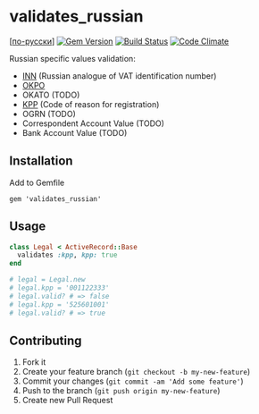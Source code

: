# validates_russian

[[по-русски](README.md)]
[![Gem Version](https://badge.fury.io/rb/validates_russian.png)](http://badge.fury.io/rb/validates_russian)
[![Build Status](https://travis-ci.org/asiniy/validates_russian.png?branch=master)](https://travis-ci.org/asiniy/validates_russian)
[![Code Climate](https://codeclimate.com/github/asiniy/validates_russian.png)](https://codeclimate.com/github/asiniy/validates_russian)

Russian specific values validation:

* [INN](http://ru.wikipedia.org/wiki/Идентификационный_номер_налогоплательщика) (Russian analogue of VAT identification number)
* [OKPO](http://ru.wikipedia.org/wiki/Общероссийский_классификатор_предприятий_и_организаций)
* OKATO (TODO)
* [KPP](http://ru.wikipedia.org/wiki/Код_причины_постановки_на_учёт) (Code of reason for registration)
* OGRN (TODO)
* Correspondent Account Value (TODO)
* Bank Account Value (TODO)

## Installation

Add to Gemfile

    gem 'validates_russian'

## Usage

```ruby
class Legal < ActiveRecord::Base
  validates :kpp, kpp: true
end

# legal = Legal.new
# legal.kpp = '001122333'
# legal.valid? # => false
# legal.kpp = '525601001'
# legal.valid? # => true
```

## Contributing

1. Fork it
2. Create your feature branch (`git checkout -b my-new-feature`)
3. Commit your changes (`git commit -am 'Add some feature'`)
4. Push to the branch (`git push origin my-new-feature`)
5. Create new Pull Request

